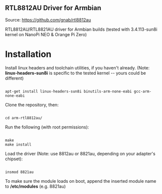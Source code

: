 ## RTL8812AU Driver for Armbian

Source: https://github.com/gnab/rtl8812au

RTL8812AU/RTL8821AU driver for Armbian builds (tested with 3.4.113-sun8i kernel on NanoPi NEO & Orange Pi Zero)

# Installation

Install linux headers and toolchain utilities, if you haven't already. (Note: **linux-headers-sun8i** is specific to the tested kernel -- yours could be different)

```shell

apt-get install linux-headers-sun8i binutils-arm-none-eabi gcc-arm-none-eabi

```

Clone the repository, then:

```shell

cd arm-rtl8812au/

```


Run the following (with root permissions):

```shell

make
make install

```

Load the driver (Note: use 8812au or 8821au, depending on your adapter's chipset):

```shell

insmod 8821au

```

To make sure the module loads on boot, append the inserted module name to **/etc/modules** (e.g. 8821au)
